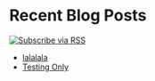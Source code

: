 # Recent Blog Posts

[![Subscribe via RSS](https://img.shields.io/badge/RSS-Subscribe-%23FFA500?logo=rss&style=flat-square)](https://skiddle.id/feed)


<!-- BLOG-POST-LIST:START -->
- [lalalala](https://skiddle.id/posts/3lymzp75x2t2u/)
- [Testing Only](https://skiddle.id/posts/3lykfj47ais2c/)
<!-- BLOG-POST-LIST:END -->
